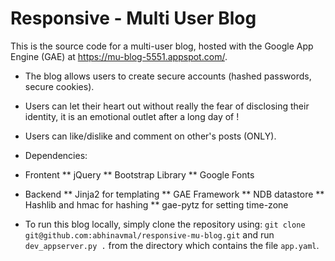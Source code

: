 # Responsive - Multi User Blog

This is the source code for a multi-user blog, hosted with the Google App Engine (GAE) at https://mu-blog-5551.appspot.com/.

- The blog allows users to create secure accounts (hashed passwords, secure cookies).

- Users can let their heart out without really the fear of disclosing their identity, it is an emotional outlet after a long day of <whatever>!

- Users can like/dislike and comment on other's posts (ONLY).

- Dependencies:

* Frontent
** jQuery
** Bootstrap Library
** Google Fonts


* Backend
** Jinja2 for templating
** GAE Framework
** NDB datastore
** Hashlib and hmac for hashing
** gae-pytz for setting time-zone

- To run this blog locally, simply clone the repository using:
`git clone git@github.com:abhinavmal/responsive-mu-blog.git` and run `dev_appserver.py .` from the directory which contains the file `app.yaml`.
